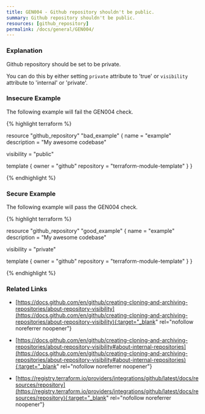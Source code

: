 ```yaml
---
title: GEN004 - Github repository shouldn't be public.
summary: Github repository shouldn't be public. 
resources: [github_repository] 
permalink: /docs/general/GEN004/
---
```

### Explanation


Github repository should be set to be private.

You can do this by either setting <code>private</code> attribute to 'true' or <code>visibility</code> attribute to 'internal' or 'private'.



### Insecure Example

The following example will fail the GEN004 check.

{% highlight terraform %}

resource "github_repository" "bad_example" {
  name        = "example"
  description = "My awesome codebase"

  visibility  = "public"

  template {
    owner = "github"
    repository = "terraform-module-template"
  }
}

{% endhighlight %}



### Secure Example

The following example will pass the GEN004 check.

{% highlight terraform %}

resource "github_repository" "good_example" {
  name        = "example"
  description = "My awesome codebase"

  visibility  = "private"

  template {
    owner = "github"
    repository = "terraform-module-template"
  }
}

{% endhighlight %}



### Related Links


- [https://docs.github.com/en/github/creating-cloning-and-archiving-repositories/about-repository-visibility](https://docs.github.com/en/github/creating-cloning-and-archiving-repositories/about-repository-visibility){:target="_blank" rel="nofollow noreferrer noopener"}

- [https://docs.github.com/en/github/creating-cloning-and-archiving-repositories/about-repository-visibility#about-internal-repositories](https://docs.github.com/en/github/creating-cloning-and-archiving-repositories/about-repository-visibility#about-internal-repositories){:target="_blank" rel="nofollow noreferrer noopener"}

- [https://registry.terraform.io/providers/integrations/github/latest/docs/resources/repository](https://registry.terraform.io/providers/integrations/github/latest/docs/resources/repository){:target="_blank" rel="nofollow noreferrer noopener"}


